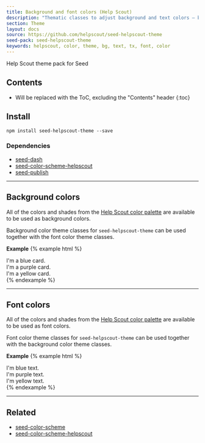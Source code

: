 ```yaml
---
title: Background and font colors (Help Scout)
description: "Thematic classes to adjust background and text colors – based on the Help Scout color scheme."
section: Theme
layout: docs
source: https://github.com/helpscout/seed-helpscout-theme
seed-pack: seed-helpscout-theme
keywords: helpscout, color, theme, bg, text, tx, font, color
---
```


Help Scout theme pack for Seed

## Contents

* Will be replaced with the ToC, excluding the "Contents" header
{:toc}

## Install

```
npm install seed-helpscout-theme --save
```


### Dependencies

* [seed-dash](/seed/packs/seed-dash)
* [seed-color-scheme-helpscout](/seed/packs/seed-color-scheme-helpscout)
* [seed-publish](/seed/packs/seed-publish)



---


## Background colors

All of the colors and shades from the [Help Scout color palette](/brand/color/) are available to be used as background colors.

Background color theme classes for `seed-helpscout-theme` can be used together with the font color theme classes.

**Example**
{% example html %}
<div class="c-card u-pad-4 t-bg-blue-500">
  I'm a blue card.
</div>
<div class="c-card u-pad-4 t-bg-purple-600">
  I'm a purple card.
</div>
<div class="c-card u-pad-4 t-bg-yellow-400">
  I'm a yellow card.
</div>
{% endexample %}


---


## Font colors

All of the colors and shades from the [Help Scout color palette](/brand/color/) are available to be used as font colors.

Font color theme classes for `seed-helpscout-theme` can be used together with the background color theme classes.

**Example**
{% example html %}
<div class="c-card u-pad-4 t-tx-blue-500">
  I'm blue text.
</div>
<div class="c-card u-pad-4 t-tx-purple-600">
  I'm purple text.
</div>
<div class="c-card u-pad-4 t-tx-yellow-400">
  I'm yellow text.
</div>
{% endexample %}


---


## Related

* [seed-color-scheme](/seed/packs/seed-color-scheme)
* [seed-color-scheme-helpscout](/seed/packs/seed-color-scheme-helpscout)
